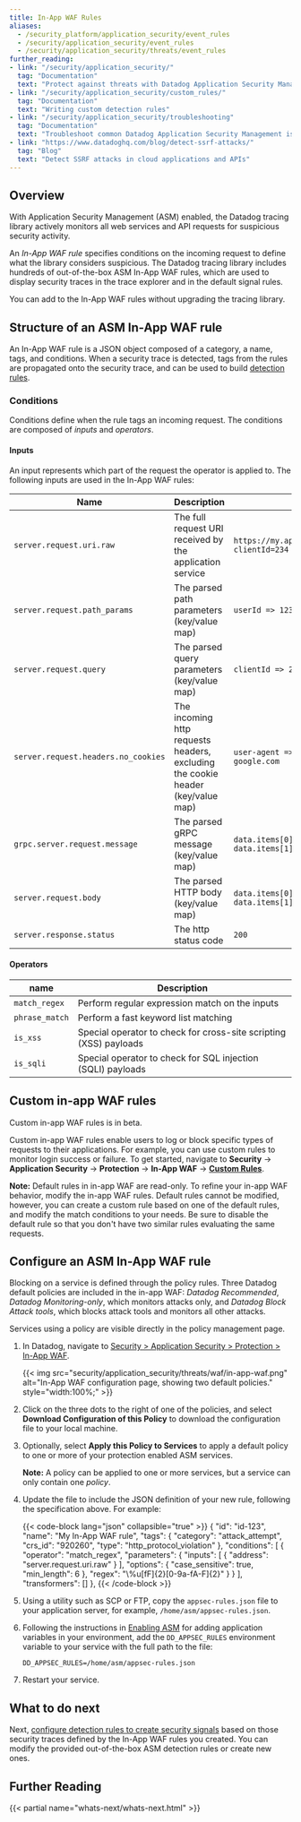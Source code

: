 ```yaml
---
title: In-App WAF Rules
aliases:
  - /security_platform/application_security/event_rules
  - /security/application_security/event_rules
  - /security/application_security/threats/event_rules
further_reading:
- link: "/security/application_security/"
  tag: "Documentation"
  text: "Protect against threats with Datadog Application Security Management"
- link: "/security/application_security/custom_rules/"
  tag: "Documentation"
  text: "Writing custom detection rules"
- link: "/security/application_security/troubleshooting"
  tag: "Documentation"
  text: "Troubleshoot common Datadog Application Security Management issues"
- link: "https://www.datadoghq.com/blog/detect-ssrf-attacks/"
  tag: "Blog"
  text: "Detect SSRF attacks in cloud applications and APIs"
---
```


## Overview

With Application Security Management (ASM) enabled, the Datadog tracing library actively monitors all web services and API requests for suspicious security activity.

An _In-App WAF rule_ specifies conditions on the incoming request to define what the library considers suspicious. The Datadog tracing library includes hundreds of out-of-the-box ASM In-App WAF rules, which are used to display security traces in the trace explorer and in the default signal rules. 

You can add to the In-App WAF rules without upgrading the tracing library. 

## Structure of an ASM In-App WAF rule

An In-App WAF rule is a JSON object composed of a category, a name, tags, and conditions. When a security trace is detected, tags from the rules are propagated onto the security trace, and can be used to build [detection rules][1].

### Conditions
Conditions define when the rule tags an incoming request. The conditions are composed of _inputs_ and _operators_.

#### Inputs
An input represents which part of the request the operator is applied to. The following inputs are used in the In-App WAF rules:

| Name | Description | Example |
|------|-------------|---------|
| `server.request.uri.raw` | The full request URI received by the application service | `https://my.api.com/users/1234/roles?clientId=234` |
| `server.request.path_params` | The parsed path parameters (key/value map) | `userId => 1234` |
| `server.request.query` | The parsed query parameters (key/value map) | `clientId => 234` |
| `server.request.headers.no_cookies` | The incoming http requests headers, excluding the cookie header (key/value map) | `user-agent => Zgrab, referer => google.com` |
| `grpc.server.request.message` | The parsed gRPC message (key/value map) | `data.items[0] => value0, data.items[1] => value1` |
| `server.request.body` | The parsed HTTP body (key/value map) | `data.items[0] => value0, data.items[1] => value1` |
| `server.response.status` | The http status code | `200` |

#### Operators 

| name | Description |
|------|-------------|
| `match_regex` | Perform regular expression match on the inputs |
| `phrase_match` | Perform a fast keyword list matching |
| `is_xss` | Special operator to check for cross-site scripting (XSS) payloads |
| `is_sqli` | Special operator to check for SQL injection (SQLI) payloads |

## Custom in-app WAF rules

   <div class="alert alert-info">Custom in-app WAF rules is in beta.</div>

Custom in-app WAF rules enable users to log or block specific types of requests to their applications. For example, you can use custom rules to monitor login success or failure. To get started, navigate to **Security** -> **Application Security** -> **Protection** -> **In-App WAF** -> [**Custom Rules**][4].

**Note:** Default rules in in-app WAF are read-only. To refine your in-app WAF behavior, modify the in-app WAF rules. Default rules cannot be modified, however, you can create a custom rule based on one of the default rules, and modify the match conditions to your needs. Be sure to disable the default rule so that you don't have two similar rules evaluating the same requests. 

## Configure an ASM In-App WAF rule

Blocking on a service is defined through the policy rules. Three Datadog default policies are included in the in-app WAF: *Datadog Recommended*, *Datadog Monitoring-only*, which monitors attacks only, and *Datadog Block Attack tools*, which blocks attack tools and monitors all other attacks.

Services using a policy are visible directly in the policy management page.

1. In Datadog, navigate to [Security > Application Security > Protection > In-App WAF][2].

   {{< img src="security/application_security/threats/waf/in-app-waf.png" alt="In-App WAF configuration page, showing two default policies." style="width:100%;" >}}

2. Click on the three dots to the right of one of the policies, and select **Download Configuration of this Policy** to download the configuration file to your local machine.
3. Optionally, select **Apply this Policy to Services** to apply a default policy to one or more of your protection enabled ASM services.

   **Note:** A policy can be applied to one or more services, but a service can only contain one _policy_.

3. Update the file to include the JSON definition of your new rule, following the specification above. For example:

   {{< code-block lang="json" collapsible="true" >}}
    {
        "id": "id-123",
        "name": "My In-App WAF rule",
        "tags": {
            "category": "attack_attempt",
            "crs_id": "920260",
            "type": "http_protocol_violation"
        },
        "conditions": [
            {
                "operator": "match_regex",
                "parameters": {
                    "inputs": [
                        {
                            "address": "server.request.uri.raw"
                        }
                    ],
                    "options": {
                        "case_sensitive": true,
                        "min_length": 6
                    },
                    "regex": "\\%u[fF]{2}[0-9a-fA-F]{2}"
                }
            }
        ],
        "transformers": []
    },
   {{< /code-block >}}

4. Using a utility such as SCP or FTP, copy the `appsec-rules.json` file to your application server, for example, `/home/asm/appsec-rules.json`.

5. Following the instructions in [Enabling ASM][3] for adding application variables in your environment, add the `DD_APPSEC_RULES` environment variable to your service with the full path to the file: 
   ```
   DD_APPSEC_RULES=/home/asm/appsec-rules.json
   ```

6. Restart your service.

## What to do next

Next, [configure detection rules to create security signals][1] based on those security traces defined by the In-App WAF rules you created. You can modify the provided out-of-the-box ASM detection rules or create new ones. 

## Further Reading

{{< partial name="whats-next/whats-next.html" >}}

[1]: /security/application_security/custom_rules/
[2]: https://app.datadoghq.com/security/appsec/in-app-waf
[3]: /security/application_security/enabling/
[4]: https://app.datadoghq.com/security/appsec/in-app-waf?config_by=custom-rules
